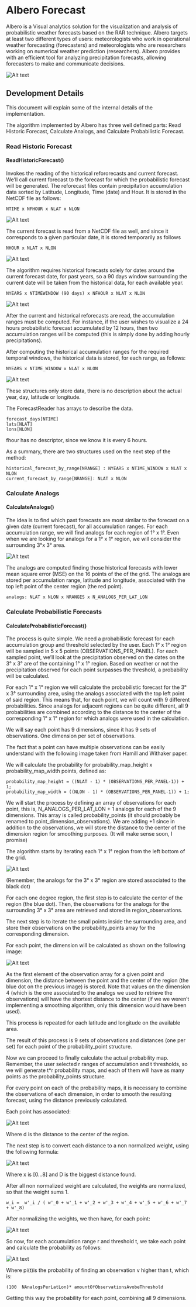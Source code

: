 # Albero Forecast


Albero is a Visual analytics solution for the visualization and analysis of probabilistic weather forecasts based on the RAR technique. Albero targets at least two different types of users: meteorologists who work in operational weather forecasting (forecasters) and meteorologists who are researchers working on numerical weather prediction (researchers). 
Albero provides with an efficient tool for analyzing precipitation forecasts, allowing forecasters to make and communicate decisions.

![Alt text](docs/images/img0.jpg)


## Development Details

This document will explain some of the internal details of the implementation. 

The algorithm implemented by Albero has three well defined parts: Read Historic Forecast, Calculate Analogs, and Calculate Probabilistic Forecast.

### Read Historic Forecast 

#### ReadHistoricForecast()

Invokes the reading of the historical refororecasts and current forecast. We’ll call current forecast to the forecast for which the probabilistic forecast will be generated. The reforecast files contain precipitation accumulation data sorted by Latitude, Longitude, Time (date) and Hour. 
It is stored in the NetCDF file as follows:


```
NTIME x NFHOUR x NLAT x NLON
```


![Alt text](docs/images/img1.jpg)











The current forecast is read from a NetCDF file as well, and since it corresponds to a given particular date, it is stored temporarily as follows


```
NHOUR x NLAT x NLON
```

![Alt text](docs/images/img2.jpg)


The algorithm requires historical forecasts solely for dates around the current forecast date, for past years, so a 90 days window surrounding the current date will be taken from the historical data, for each available year.


```
NYEARS x NTIMEWINDOW (90 days) x NFHOUR x NLAT x NLON
```

![Alt text](docs/images/img3.jpg)

After the current and historical reforecasts are read, the accumulation ranges must be computed. For instance, if the user wishes to visualize a 24 hours probabilistic forecast accumulated by 12 hours, then two accumulation ranges will be computed (this is simply done by adding hourly precipitations).



After computing the historical accumulation ranges for the required temporal windows, the historical data is stored, for each range, as follows:


```
NYEARS x NTIME_WINDOW x NLAT x NLON
```

![Alt text](docs/images/img4.jpg)


These structures only store data, there is no description about the actual year, day, latitude or longitude.

The ForecastReader has arrays to describe the data.

```
forecast_days[NTIME]
lats[NLAT]
lons[NLON]
```

fhour has no descriptor, since we know it is every 6 hours.

As a summary, there are two structures used on the next step of the method:

```
historical_forecast_by_range[NRANGE] : NYEARS x NTIME_WINDOW x NLAT x NLON
current_forecast_by_range[NRANGE]: NLAT x NLON
```

### Calculate Analogs
#### CalculateAnalogs()

The idea is to find which past forecasts are most similar to the forecast on a given date (current forecast), for all accumulation ranges.
For each accumulation range, we will find analogs for each region of 1° x 1°. Even when we are looking for analogs for a  1° x 1° region, we will consider the surrounding  3°x 3° area.

![Alt text](docs/images/img5.jpg)


The analogs are computed finding those historical forecasts with lower mean square error (MSE) on the 16 points of the of the grid. 
The analogs are stored per accumulation range, latitude and longitude, associated with the top left point of the center region (the red point).


```
analogs: NLAT x NLON x NRANGES x N_ANALOGS_PER_LAT_LON
```

### Calculate Probabilistic Forecasts

#### CalculateProbabilisticForecast()

The process is quite simple. We need a probabilistic forecast for each accumulation group and threshold selected by the user. Each 1° x 1° region will be sampled in 5 x 5 points (OBSERVATIONS_PER_PANEL). For each sampled point, we’ll look at the precipitation observed on the dates on the 3° x 3° are of the containing 1° x 1° region. Based on weather or not the precipitation observed for each point surpasses the threshold, a probability will be calculated.

For each 1° x 1° region we will calculate the probabilistic forecast for the 3° x 3° surrounding area, using the analogs associated with the top left point of said region. This means that, for each point, we will count with 9 different probabilities. Since analogs for adjacent regions can be quite different, all 9 probabilities are combined according to the distance to the center of the corresponding 1° x 1° region for which analogs were used in the calculation.

We will say each point has 9 dimensions, since it has 9 sets of observations. One dimension per set of observations.

The fact that a point can have multiple observations can be easily understand with the following image taken from Hamill and Withaker paper.



We will calculate the probability for probability_map_height x probability_map_width points, defined as:


```
probability_map_height = ((NLAT - 1) * (OBSERVATIONS_PER_PANEL-1)) + 1;
probability_map_width = ((NLON - 1) * (OBSERVATIONS_PER_PANEL-1)) + 1;
```

We will start the process by defining an array of observations for each point, this is, N_ANALOGS_PER_LAT_LON + 1 analogs for each of the 9 dimensions. This array is called probability_points (it should probably be renamed to point_dimension_observations).
We are adding +1 since in addition to the observations, we will store the distance to the center of the dimension region for smoothing purposes. (It will make sense soon, I promise)

The algorithm starts by iterating each 1° x 1° region from the left bottom of the grid.

![Alt text](docs/images/img6.jpg)

(Remember, the analogs for the 3° x 3° region are stored associated to the black dot)

For each one degree region, the first step is to calculate the center of the region (the blue dot). Then, the observations for the analogs for the surrounding 3° x 3° area are retrieved and stored in region_observations.

The next step is to iterate the small points inside the surrounding area, and store their observations on the probability_points array for the corresponding dimension.





For each point, the dimension will be calculated as shown on the following image:

![Alt text](docs/images/img7.jpg)

As the first element of the observation array for a given point and dimension, the distance between the point and the center of the region (the blue dot on the previous image) is stored. Note that values on the dimension 4 (which is the one associated to the analogs we used to retrieve the observations) will have the shortest distance to the center (if we we weren’t implementing a smoothing algorithm, only this dimension would have been used).

This process is repeated for each latitude and longitude on the available area.

The result of this process is 9 sets of observations and distances (one per set) for each point of the probability_point structure.

Now we can proceed to finally calculate the actual probability map. Remember, the user selected r ranges of accumulation and t thresholds, so we will generate t*r probability maps, and each of them will have as many points as the probability_points structure.

For every point on each of the probability maps, it is necessary to combine the observations of each dimension, in order to smooth the resulting forecast, using the distance previously calculated.

Each point has associated: 

![Alt text](docs/images/img7.5.jpg)

Where d is the distance to the center of the region.

The next step is to convert each distance to a non normalized weight, using the following formula:

![Alt text](docs/images/img8.jpg)

Where x is [0...8] and D is the biggest distance found.

After all non normalized weight are calculated, the weights are normalized, so that the weight sums 1.


```
w_i =  w'_i / ( w'_0 + w'_1 + w'_2 + w'_3 + w'_4 + w'_5 + w'_6 + w'_7 + w'_8)
```

After normalizing the weights, we then have, for each point:

![Alt text](docs/images/img9.jpg)

So now, for each accumulation range r and threshold t, we take each point and calculate the probability as follows:

![Alt text](docs/images/img10.jpg)

Where pi(t)is the probability of finding an observation v higher than t, which is:

```
(100  NAnalogsPerLatLon)* amountOfObservationsAvobeThreshold 
```
Getting this way the probability for each point, combining all 9 dimensions.


